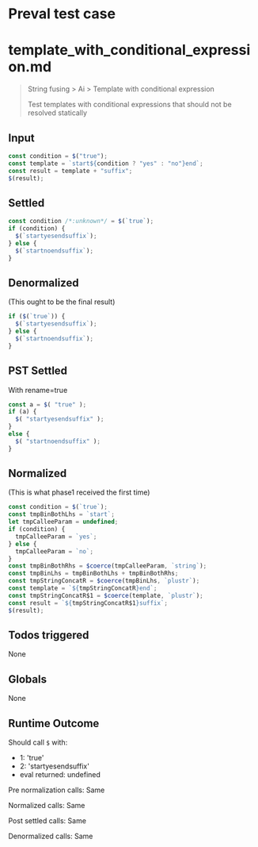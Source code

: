 # Preval test case

# template_with_conditional_expression.md

> String fusing > Ai > Template with conditional expression
>
> Test templates with conditional expressions that should not be resolved statically

## Input

`````js filename=intro
const condition = $("true");
const template = `start${condition ? "yes" : "no"}end`;
const result = template + "suffix";
$(result);
`````


## Settled


`````js filename=intro
const condition /*:unknown*/ = $(`true`);
if (condition) {
  $(`startyesendsuffix`);
} else {
  $(`startnoendsuffix`);
}
`````


## Denormalized
(This ought to be the final result)

`````js filename=intro
if ($(`true`)) {
  $(`startyesendsuffix`);
} else {
  $(`startnoendsuffix`);
}
`````


## PST Settled
With rename=true

`````js filename=intro
const a = $( "true" );
if (a) {
  $( "startyesendsuffix" );
}
else {
  $( "startnoendsuffix" );
}
`````


## Normalized
(This is what phase1 received the first time)

`````js filename=intro
const condition = $(`true`);
const tmpBinBothLhs = `start`;
let tmpCalleeParam = undefined;
if (condition) {
  tmpCalleeParam = `yes`;
} else {
  tmpCalleeParam = `no`;
}
const tmpBinBothRhs = $coerce(tmpCalleeParam, `string`);
const tmpBinLhs = tmpBinBothLhs + tmpBinBothRhs;
const tmpStringConcatR = $coerce(tmpBinLhs, `plustr`);
const template = `${tmpStringConcatR}end`;
const tmpStringConcatR$1 = $coerce(template, `plustr`);
const result = `${tmpStringConcatR$1}suffix`;
$(result);
`````


## Todos triggered


None


## Globals


None


## Runtime Outcome


Should call `$` with:
 - 1: 'true'
 - 2: 'startyesendsuffix'
 - eval returned: undefined

Pre normalization calls: Same

Normalized calls: Same

Post settled calls: Same

Denormalized calls: Same
